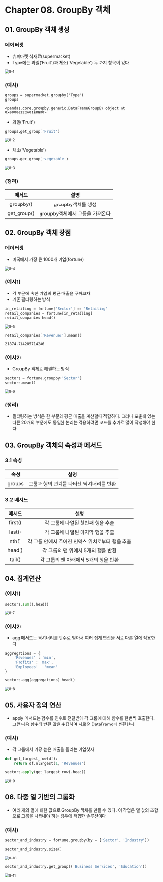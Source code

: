 # Chapter 08. GroupBy 객체



## 01. GroupBy 객체 생성



### 데이터셋

- 슈퍼마켓 식재료(supermacket)
- Type에는 과일('Fruit')과 채소('Vegetable') 두 가지 항목이 있다

<img src="image/8/8-1.PNG" alt="8-1" style="zoom:80%;" />



### (예시)

```
groups = supermacket.groupby('Type')
groups
```

```
<pandas.core.groupby.generic.DataFrameGroupBy object at 0x00000122A01E8BB0>
```



- 과일('Fruit')

```python
groups.get_group('Fruit')
```

<img src="image/8/8-2.PNG" alt="8-2" style="zoom:80%;" />

- 채소('Vegetable')

```python
groups.get_group('Vegetable')
```

<img src="image/8/8-3.PNG" alt="8-3" style="zoom:80%;" />

### (정리)

|   메서드    |              설명               |
| :---------: | :-----------------------------: |
|  groupby()  |       groupby객체를 생성        |
| get_group() | groupby객체에서 그룹을 가져온다 |



## 02. GroupBy 객체 장점



### 데이터셋

- 미국에서 가장 큰 1000개 기업(fortune)

<img src="image/8/8-4.PNG" alt="8-4" style="zoom:80%;" />



### (예시1)

- 각 부문에 속한 기업의 평균 매출을 구해보자
- 기존 필터링하는 방식

```python
in_retailing = fortune['Sector'] == 'Retailing'
retail_companies = fortune[in_retailing]
retail_companies.head()
```



<img src="image/8/8-5.PNG" alt="8-5" style="zoom:80%;" />



```python
retail_companies['Revenues'].mean()
```

```
21874.714285714286
```



### (예시2)

- GroupBy 객체로 해결하는 방식

```python
sectors = fortune.groupby('Sector')
sectors.mean()
```

<img src="image/8/8-6.PNG" alt="8-6" style="zoom:80%;" />



### (정리)

- 필터링하는 방식은 한 부문의 평균 매출을 계산할때 적합하다. 그러나 포춘에 있는 다른 20개의 부문에도 동일한 논리는 적용하려면 코드를 추가로 많이 작성해야 한다. 



## 03. GroupBy 객체의 속성과 메서드



### 3.1 속성

|  속성  |                   설명                    |
| :----: | :---------------------------------------: |
| groups | 그룹과 행의 관계를 나타낸 딕셔너리를 반환 |



### 3.2 메서드

| 메서드  |                       설명                        |
| :-----: | :-----------------------------------------------: |
| first() |         각 그룹에 나열된 첫번째 행을 추출         |
| last()  |         각 그룹에 나열된 마지막 행을 추출         |
|  nth()  | 각 그룹 안에서 주어진 인덱스 위치로부터 행을 추출 |
| head()  |       각 그룹의  맨 위에서 5개의 행을 반환        |
| tail()  |      각 그룹의  맨 아래에서 5개의 행을 반환       |



## 04. 집계연산



### (예시1)

```python
sectors.sum().head()
```

<img src="image/8/8-7.PNG" alt="8-7" style="zoom:80%;" />



### (예시2)

- agg 메서드는 딕셔너리를 인수로 받아서 여러 집계 연산을 서로 다른 열에 적용한다

```python
aggregations = {
    'Revenues' : 'min',
    'Profits' : 'max',
    'Employees' : 'mean'
}

sectors.agg(aggregations).head()
```

<img src="image/8/8-8.PNG" alt="8-8" style="zoom:80%;" />



## 05. 사용자 정의 연산

- apply 메서드는 함수를 인수로 전달받아 각 그룹에 대해 함수를 한번씩 호출한다. 그런 다음 함수의 반환 값을 수집하여 새로운  DataFrame에 반환한다



### (예시)

- 각 그룹에서 가장 높은 매출을 올리는 기업찾자

```python
def get_largest_row(df):
    return df.nlargest(1, 'Revenues')
```

```python
sectors.apply(get_largest_row).head()
```

<img src="image/8/8-9.PNG" alt="8-9" style="zoom:80%;" />



## 06. 다중 열 기반의 그룹화

- 여러 개의 열에 대한 값으로 GroupBy 객체를 만들 수 있다. 이 작업은 열 값의 조합으로 그룹을 나타내야 하는 경우에 적합한 솔루션이다



### (예시)

```python
sector_and_industry = fortune.groupby(by = ['Sector', 'Industry'])
```

```python
sector_and_industry.size()
```

<img src="image/8/8-10.PNG" alt="8-10" style="zoom:80%;" />



```python
sector_and_industry.get_group(('Business Services', 'Education'))
```

<img src="image/8/8-11.PNG" alt="8-11" style="zoom:80%;" />